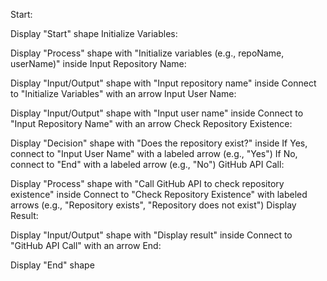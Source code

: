
Start:

Display "Start" shape
Initialize Variables:

Display "Process" shape with "Initialize variables (e.g., repoName, userName)" inside
Input Repository Name:

Display "Input/Output" shape with "Input repository name" inside
Connect to "Initialize Variables" with an arrow
Input User Name:

Display "Input/Output" shape with "Input user name" inside
Connect to "Input Repository Name" with an arrow
Check Repository Existence:

Display "Decision" shape with "Does the repository exist?" inside
If Yes, connect to "Input User Name" with a labeled arrow (e.g., "Yes")
If No, connect to "End" with a labeled arrow (e.g., "No")
GitHub API Call:

Display "Process" shape with "Call GitHub API to check repository existence" inside
Connect to "Check Repository Existence" with labeled arrows (e.g., "Repository exists", "Repository does not exist")
Display Result:

Display "Input/Output" shape with "Display result" inside
Connect to "GitHub API Call" with an arrow
End:

Display "End" shape
